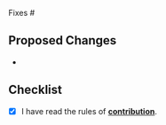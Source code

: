 Fixes #

## Proposed Changes

-

## Checklist

- [x] I have read the rules of [**contribution**](https://github.com/haqq-network/haqq-wallet/blob/main/docs/contribution.md#important-steps).
